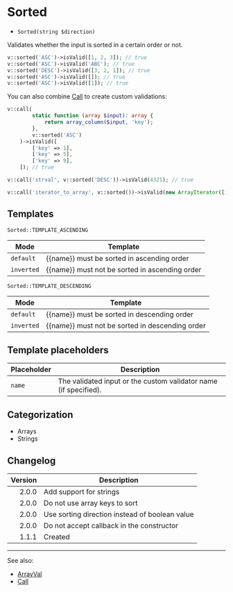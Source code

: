 # Sorted

- `Sorted(string $direction)`

Validates whether the input is sorted in a certain order or not.

```php
v::sorted('ASC')->isValid([1, 2, 3]); // true
v::sorted('ASC')->isValid('ABC'); // true
v::sorted('DESC')->isValid([3, 2, 1]); // true
v::sorted('ASC')->isValid([]); // true
v::sorted('ASC')->isValid([1]); // true
```

You can also combine [Call](Call.md) to create custom validations:

```php
v::call(
        static function (array $input): array {
            return array_column($input, 'key');
        },
        v::sorted('ASC')
    )->isValid([
        ['key' => 1],
        ['key' => 5],
        ['key' => 9],
    ]); // true

v::call('strval', v::sorted('DESC'))->isValid(4321); // true

v::call('iterator_to_array', v::sorted())->isValid(new ArrayIterator([1, 7, 4])); // false
```

## Templates

`Sorted::TEMPLATE_ASCENDING`

| Mode       | Template                                       |
|------------|------------------------------------------------|
| `default`  | {{name}} must be sorted in ascending order     |
| `inverted` | {{name}} must not be sorted in ascending order |

`Sorted::TEMPLATE_DESCENDING`

| Mode       | Template                                        |
|------------|-------------------------------------------------|
| `default`  | {{name}} must be sorted in descending order     |
| `inverted` | {{name}} must not be sorted in descending order |

## Template placeholders

| Placeholder | Description                                                      |
|-------------|------------------------------------------------------------------|
| `name`      | The validated input or the custom validator name (if specified). |

## Categorization

- Arrays
- Strings

## Changelog

| Version | Description                                    |
|--------:|------------------------------------------------|
|   2.0.0 | Add support for strings                        |
|   2.0.0 | Do not use array keys to sort                  |
|   2.0.0 | Use sorting direction instead of boolean value |
|   2.0.0 | Do not accept callback in the constructor      |
|   1.1.1 | Created                                        |

***
See also:

- [ArrayVal](ArrayVal.md)
- [Call](Call.md)
